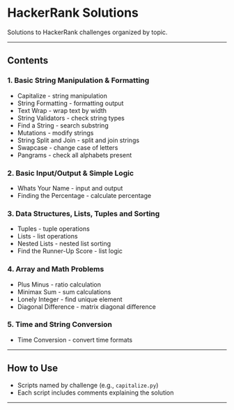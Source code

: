 # HackerRank Solutions

Solutions to HackerRank challenges organized by topic.

---

## Contents

### 1. Basic String Manipulation & Formatting  
- Capitalize - string manipulation  
- String Formatting - formatting output  
- Text Wrap - wrap text by width  
- String Validators - check string types  
- Find a String - search substring  
- Mutations - modify strings  
- String Split and Join - split and join strings  
- Swapcase - change case of letters  
- Pangrams - check all alphabets present  

### 2. Basic Input/Output & Simple Logic  
- Whats Your Name - input and output  
- Finding the Percentage - calculate percentage  

### 3. Data Structures, Lists, Tuples and Sorting  
- Tuples - tuple operations  
- Lists - list operations  
- Nested Lists - nested list sorting  
- Find the Runner-Up Score - list logic  

### 4. Array and Math Problems  
- Plus Minus - ratio calculation  
- Minimax Sum - sum calculations  
- Lonely Integer - find unique element  
- Diagonal Difference - matrix diagonal difference  

### 5. Time and String Conversion  
- Time Conversion - convert time formats  

---

## How to Use

- Scripts named by challenge (e.g., `capitalize.py`)  
- Each script includes comments explaining the solution  

---


